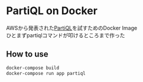 # PartiQL on Docker

AWSから発表された[PartiQL](https://partiql.org)を試すためのDocker Image  
ひとまずpartiqlコマンドが叩けるところまで作った

## How to use

```sh
docker-compose build
docker-compose run app partiql
```

